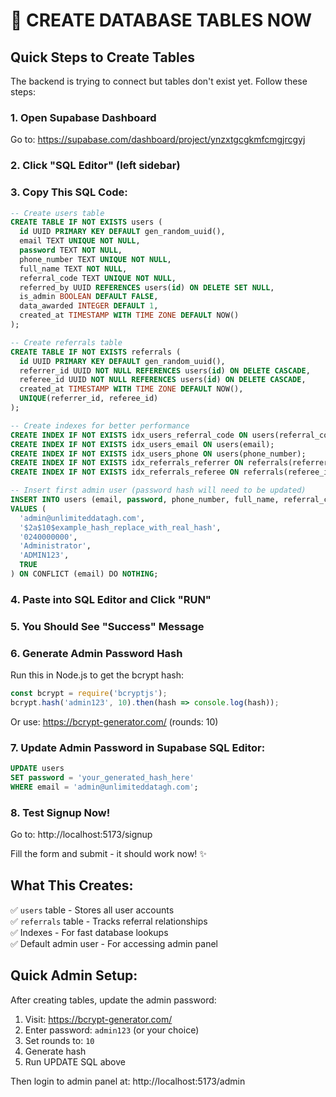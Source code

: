 # 🚀 CREATE DATABASE TABLES NOW

## Quick Steps to Create Tables

The backend is trying to connect but tables don't exist yet. Follow these steps:

### 1. Open Supabase Dashboard
Go to: https://supabase.com/dashboard/project/ynzxtgcgkmfcmgjrcgyj

### 2. Click "SQL Editor" (left sidebar)

### 3. Copy This SQL Code:

```sql
-- Create users table
CREATE TABLE IF NOT EXISTS users (
  id UUID PRIMARY KEY DEFAULT gen_random_uuid(),
  email TEXT UNIQUE NOT NULL,
  password TEXT NOT NULL,
  phone_number TEXT UNIQUE NOT NULL,
  full_name TEXT NOT NULL,
  referral_code TEXT UNIQUE NOT NULL,
  referred_by UUID REFERENCES users(id) ON DELETE SET NULL,
  is_admin BOOLEAN DEFAULT FALSE,
  data_awarded INTEGER DEFAULT 1,
  created_at TIMESTAMP WITH TIME ZONE DEFAULT NOW()
);

-- Create referrals table
CREATE TABLE IF NOT EXISTS referrals (
  id UUID PRIMARY KEY DEFAULT gen_random_uuid(),
  referrer_id UUID NOT NULL REFERENCES users(id) ON DELETE CASCADE,
  referee_id UUID NOT NULL REFERENCES users(id) ON DELETE CASCADE,
  created_at TIMESTAMP WITH TIME ZONE DEFAULT NOW(),
  UNIQUE(referrer_id, referee_id)
);

-- Create indexes for better performance
CREATE INDEX IF NOT EXISTS idx_users_referral_code ON users(referral_code);
CREATE INDEX IF NOT EXISTS idx_users_email ON users(email);
CREATE INDEX IF NOT EXISTS idx_users_phone ON users(phone_number);
CREATE INDEX IF NOT EXISTS idx_referrals_referrer ON referrals(referrer_id);
CREATE INDEX IF NOT EXISTS idx_referrals_referee ON referrals(referee_id);

-- Insert first admin user (password hash will need to be updated)
INSERT INTO users (email, password, phone_number, full_name, referral_code, is_admin)
VALUES (
  'admin@unlimiteddatagh.com',
  '$2a$10$example_hash_replace_with_real_hash',
  '0240000000',
  'Administrator',
  'ADMIN123',
  TRUE
) ON CONFLICT (email) DO NOTHING;
```

### 4. Paste into SQL Editor and Click "RUN"

### 5. You Should See "Success" Message

### 6. Generate Admin Password Hash

Run this in Node.js to get the bcrypt hash:

```javascript
const bcrypt = require('bcryptjs');
bcrypt.hash('admin123', 10).then(hash => console.log(hash));
```

Or use: https://bcrypt-generator.com/ (rounds: 10)

### 7. Update Admin Password in Supabase SQL Editor:

```sql
UPDATE users 
SET password = 'your_generated_hash_here' 
WHERE email = 'admin@unlimiteddatagh.com';
```

### 8. Test Signup Now!

Go to: http://localhost:5173/signup

Fill the form and submit - it should work now! ✨

## What This Creates:

✅ `users` table - Stores all user accounts  
✅ `referrals` table - Tracks referral relationships  
✅ Indexes - For fast database lookups  
✅ Default admin user - For accessing admin panel  

## Quick Admin Setup:

After creating tables, update the admin password:

1. Visit: https://bcrypt-generator.com/
2. Enter password: `admin123` (or your choice)
3. Set rounds to: `10`
4. Generate hash
5. Run UPDATE SQL above

Then login to admin panel at: http://localhost:5173/admin
